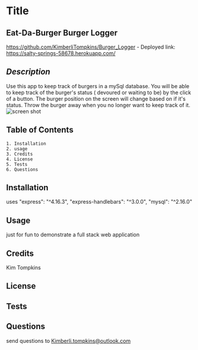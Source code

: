 
# Title    
## **Eat-Da-Burger Burger Logger**

https://github.com/KimberliTompkins/Burger_Logger -  Deployed link: https://salty-springs-58678.herokuapp.com/

## *Description* 

Use this app to keep track of burgers in a mySql database.  You will be able to keep track of the burger's status ( devoured or waiting to be) by the click of a button.  The burger position on the screen will change based on if it's status.  Throw the burger away when you no longer want to keep track of it. 
![screen shot](https://salty-springs-58678.herokuapp.com/assets/images/Capture.PNG)


## Table of Contents
    1. Installation
    2. usage
    3. Credits
    4. License
    5. Tests
    6. Questions

    
## Installation

uses  "express": "^4.16.3", "express-handlebars": "^3.0.0", "mysql": "^2.16.0"

## Usage

just for fun to demonstrate a full stack web application

## Credits

Kim Tompkins 

## License



## Tests



## Questions

send questions to Kimberli.tompkins@outlook.com